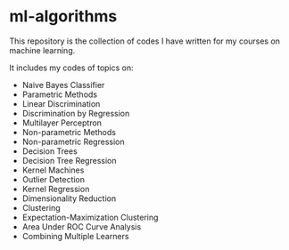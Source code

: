 # ml-algorithms

This repository is the collection of codes I have written for my courses on machine learning.

It includes my codes of topics on:

- Naive Bayes Classifier
- Parametric Methods
- Linear Discrimination
- Discrimination by Regression
- Multilayer Perceptron
- Non-parametric Methods
- Non-parametric Regression
- Decision Trees
- Decision Tree Regression
- Kernel Machines
- Outlier Detection
- Kernel Regression
- Dimensionality Reduction
- Clustering
- Expectation-Maximization Clustering
- Area Under ROC Curve Analysis
- Combining Multiple Learners
